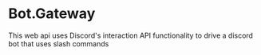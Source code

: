 # Bot.Gateway 

This web api uses Discord's interaction API functionality to drive a discord bot that uses slash commands